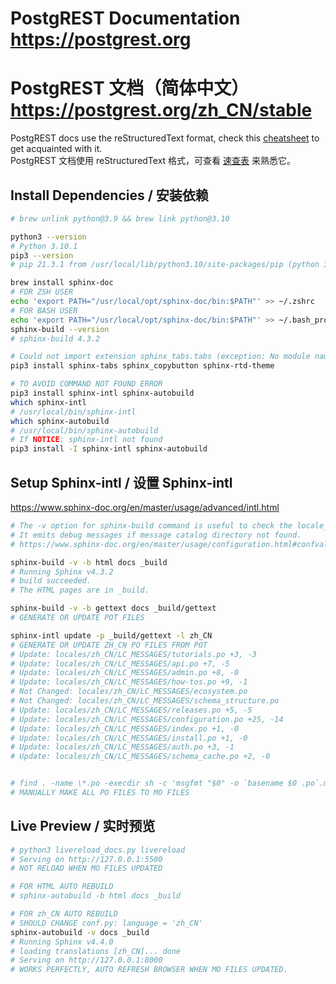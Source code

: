 # PostgREST Documentation https://postgrest.org
# PostgREST 文档（简体中文） https://postgrest.org/zh_CN/stable

PostgREST docs use the reStructuredText format, check this [cheatsheet](https://github.com/ralsina/rst-cheatsheet/blob/master/rst-cheatsheet.rst) to get acquainted with it.
<br />
PostgREST 文档使用 reStructuredText 格式，可查看 [速查表](https://github.com/ralsina/rst-cheatsheet/blob/master/rst-cheatsheet.rst) 来熟悉它。

## Install Dependencies / 安装依赖
```bash
# brew unlink python@3.9 && brew link python@3.10

python3 --version
# Python 3.10.1
pip3 --version
# pip 21.3.1 from /usr/local/lib/python3.10/site-packages/pip (python 3.10)

brew install sphinx-doc
# FOR ZSH USER
echo 'export PATH="/usr/local/opt/sphinx-doc/bin:$PATH"' >> ~/.zshrc
# FOR BASH USER
echo 'export PATH="/usr/local/opt/sphinx-doc/bin:$PATH"' >> ~/.bash_profile
sphinx-build --version
# sphinx-build 4.3.2

# Could not import extension sphinx_tabs.tabs (exception: No module named 'sphinx_tabs')
pip3 install sphinx-tabs sphinx_copybutton sphinx-rtd-theme

# TO AVOID COMMAND NOT FOUND ERROR
pip3 install sphinx-intl sphinx-autobuild
which sphinx-intl
# /usr/local/bin/sphinx-intl
which sphinx-autobuild
# /usr/local/bin/sphinx-autobuild
# If NOTICE: sphinx-intl not found
pip3 install -I sphinx-intl sphinx-autobuild
```

## Setup Sphinx-intl / 设置 Sphinx-intl
https://www.sphinx-doc.org/en/master/usage/advanced/intl.html
```bash
# The -v option for sphinx-build command is useful to check the locale_dirs config works as expected. 
# It emits debug messages if message catalog directory not found.
# https://www.sphinx-doc.org/en/master/usage/configuration.html#confval-locale_dirs

sphinx-build -v -b html docs _build
# Running Sphinx v4.3.2
# build succeeded.
# The HTML pages are in _build.

sphinx-build -v -b gettext docs _build/gettext
# GENERATE OR UPDATE POT FILES

sphinx-intl update -p _build/gettext -l zh_CN
# GENERATE OR UPDATE ZH_CN PO FILES FROM POT
# Update: locales/zh_CN/LC_MESSAGES/tutorials.po +3, -3
# Update: locales/zh_CN/LC_MESSAGES/api.po +7, -5
# Update: locales/zh_CN/LC_MESSAGES/admin.po +8, -0
# Update: locales/zh_CN/LC_MESSAGES/how-tos.po +9, -1
# Not Changed: locales/zh_CN/LC_MESSAGES/ecosystem.po
# Not Changed: locales/zh_CN/LC_MESSAGES/schema_structure.po
# Update: locales/zh_CN/LC_MESSAGES/releases.po +5, -5
# Update: locales/zh_CN/LC_MESSAGES/configuration.po +25, -14
# Update: locales/zh_CN/LC_MESSAGES/index.po +1, -0
# Update: locales/zh_CN/LC_MESSAGES/install.po +1, -0
# Update: locales/zh_CN/LC_MESSAGES/auth.po +3, -1
# Update: locales/zh_CN/LC_MESSAGES/schema_cache.po +2, -0


# find . -name \*.po -execdir sh -c 'msgfmt "$0" -o `basename $0 .po`.mo' '{}' \;
# MANUALLY MAKE ALL PO FILES TO MO FILES
```
## Live Preview / 实时预览
```bash
# python3 livereload_docs.py livereload
# Serving on http://127.0.0.1:5500
# NOT RELOAD WHEN MO FILES UPDATED

# FOR HTML AUTO REBUILD
# sphinx-autobuild -b html docs _build

# FOR zh_CN AUTO REBUILD
# SHOULD CHANGE conf.py: language = 'zh_CN'
sphinx-autobuild -v docs _build
# Running Sphinx v4.4.0
# loading translations [zh_CN]... done
# Serving on http://127.0.0.1:8000
# WORKS PERFECTLY, AUTO REFRESH BROWSER WHEN MO FILES UPDATED.
```
